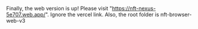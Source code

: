 Finally, the web version is up! Please visit "https://nft-nexus-5e707.web.app/". Ignore the vercel link.
Also, the root folder is nft-browser-web-v3
